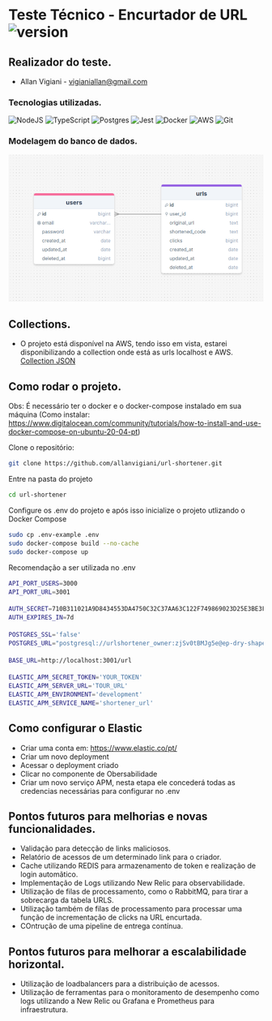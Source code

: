 # Teste Técnico - Encurtador de URL![version](https://img.shields.io/badge/version-1.1-blue)

## Realizador do teste.

- Allan Vigiani - vigianiallan@gmail.com

### Tecnologias utilizadas.

![NodeJS](https://img.shields.io/badge/node.js-6DA55F?style=for-the-badge&logo=node.js&logoColor=white)
![TypeScript](https://img.shields.io/badge/typescript-6DA55F?style=for-the-badge&logo=typescript&logoColor=white)
![Postgres](https://img.shields.io/badge/postgres-%23316192.svg?style=for-the-badge&logo=postgresql&logoColor=white)
![Jest](https://img.shields.io/badge/-jest-%23C21325?style=for-the-badge&logo=jest&logoColor=white)
![Docker](https://img.shields.io/badge/docker-%230db7ed.svg?style=for-the-badge&logo=docker&logoColor=white)
![AWS](https://img.shields.io/badge/AWS-%23FF9900.svg?style=for-the-badge&logo=amazon-aws&logoColor=white)
![Git](https://img.shields.io/badge/git-%23F05033.svg?style=for-the-badge&logo=git&logoColor=white)

### Modelagem do banco de dados.

![Modelagem](./extras/image.png)

## Collections.

* O projeto está disponível na AWS, tendo isso em vista, estarei disponibilizando a collection onde está as urls localhost e AWS.
[Collection JSON](./extras/collection.json)

## Como rodar o projeto.

Obs: É necessário ter o docker e o docker-compose instalado em sua máquina (Como instalar: https://www.digitalocean.com/community/tutorials/how-to-install-and-use-docker-compose-on-ubuntu-20-04-pt)

Clone o repositório:
```sh
git clone https://github.com/allanvigiani/url-shortener.git
```
Entre na pasta do projeto
```sh
cd url-shortener
```
Configure os .env do projeto e após isso inicialize o projeto utlizando o Docker Compose
```sh
sudo cp .env-example .env
sudo docker-compose build --no-cache
sudo docker-compose up
```

Recomendação a ser utilizada no .env
```sh
API_PORT_USERS=3000
API_PORT_URL=3001

AUTH_SECRET=710B311021A9D8434553DA4750C32C37AA63C122F749869023D25E3BE3F92EB1
AUTH_EXPIRES_IN=7d

POSTGRES_SSL='false'
POSTGRES_URL="postgresql://urlshortener_owner:zjSv0tBMJg5e@ep-dry-shape-a5albbrl.us-east-2.aws.neon.tech/urlshortener?sslmode=require"

BASE_URL=http://localhost:3001/url

ELASTIC_APM_SECRET_TOKEN='YOUR_TOKEN'
ELASTIC_APM_SERVER_URL='TOUR_URL'
ELASTIC_APM_ENVIRONMENT='development'
ELASTIC_APM_SERVICE_NAME='shortener_url'
```

## Como configurar o Elastic
- Criar uma conta em: https://www.elastic.co/pt/
- Criar um novo deployment
- Acessar o deployment criado
- Clicar no componente de Obersabilidade
- Criar um novo serviço APM, nesta etapa ele concederá todas as credencias necessárias para configurar no .env

## Pontos futuros para melhorias e novas funcionalidades.

- Validação para detecção de links maliciosos.
- Relatório de acessos de um determinado link para o criador.
- Cache utilizando REDIS para armazenamento de token e realização de login automãtico.
- Implementação de Logs utilizando New Relic para observabilidade.
- Utilização de filas de processamento, como o RabbitMQ, para tirar a sobrecarga da tabela URLS.
- Utilização também de filas de processamento para processar uma função de incrementação de clicks na URL encurtada.
- COntrução de uma pipeline de entrega contínua.

## Pontos futuros para melhorar a escalabilidade horizontal.

- Utilização de loadbalancers para a distribuição de acessos.
- Utilização de ferramentas para o monitoramento de desempenho como logs utilizando a New Relic ou Grafana e Prometheus para infraestrutura.


